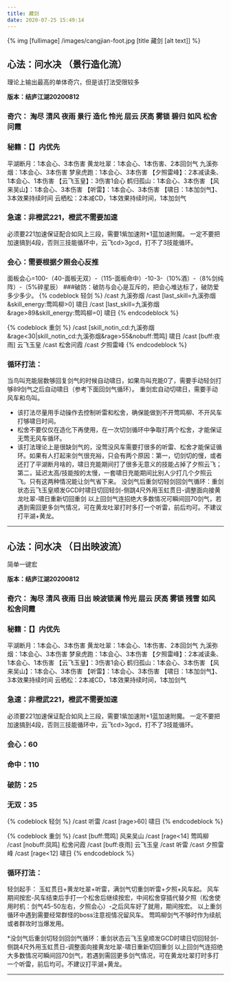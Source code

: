 ```yaml
---
title: 藏剑
date: 2020-07-25 15:49:14
---
```

{% img [fullimage] /images/cangjian-foot.jpg [title 藏剑 [alt text]] %}
## 心法：问水决 （景行造化流）
理论上输出最高的单体奇穴，但是该打法受限较多

**版本：结庐江湖20200812**

### 奇穴： 淘尽 清风 夜雨 景行 造化 怜光 层云 厌高 雾锁 碧归 如风 松舍问霞

### 秘籍：【】内优先
平湖断月：1本会心、3本伤害
黄龙吐翠：1本会心、1本伤害、2本回剑气
九溪弥烟：1本会心、3本伤害
梦泉虎跑：1本会心、3本伤害
【夕照雷峰】：2本减读条、1本会心、1本伤害
【云飞玉皇】：3伤害1会心
鹤归孤山：1本会心、3本伤害
【风来吴山】：1本会心、3本伤害
【听雷】：1本会心、3本伤害
【啸日：1本加剑气】、3本效果持续时间
云栖松：2本减CD，1本效果持续时间，1本加剑气

### 急速：非橙武221，橙武不需要加速
必须要221加速保证配合如风上三段，需要1紫加速附+1蓝加速附魔。
一定不要把加速搞到4段，否则三技能循环中，云飞cd>3gcd，打不了3技能循环。
### 会心：需要根据夕照会心反推
面板会心=100-（40-面板无双）-（115-面板命中）-10-3-（10%酒）-（8%剑纯阵）-（5%碎星辰）
###破防：破防与会心是互斥的，把会心堆达标了，破防爱多少多少。
{% codeblock 轻剑 %}
/cast 九溪弥烟
/cast [last_skill=九溪弥烟&skill_energy:莺鸣柳>0] 啸日
/cast [last_skill=九溪弥烟&rage>89&skill_energy:莺鸣柳=0] 啸日
{% endcodeblock %}

{% codeblock 重剑 %}
/cast [skill_notin_cd:九溪弥烟&rage<30|skill_notin_cd:九溪弥烟&rage>55&nobuff:莺鸣] 啸日
/cast [buff:夜雨] 云飞玉皇
/cast 松舍问霞
/cast 夕照雷峰
{% endcodeblock %}

### 循环打法：
当鸟叫充能层数够回复剑气的时候自动啸日，如果鸟叫充能0了，需要手动轻剑打够89剑气之后自动啸日（参考下面回剑气循环）。
重剑宏自动切啸日，需要手动风车和鸟叫。
* 该打法尽量用手动操作去控制听雷和松舍，确保能做到不开莺鸣柳、不开风车打够啸日时间。
* 松舍不要仅仅在造化下再使用，在一次切剑循环中争取打两个松舍，才能保证无莺无风车循环。
* 该打法理论上是很缺剑气的，没莺没风车需要打很多的听雷、松舍才能保证循环。如果有人打起来剑气很充裕，只会有两个原因：第一，切剑切的慢，或者还打了平湖断月啥的，啸日充能期间打了很多无意义的技能占掉了夕照云飞；第二，延迟太高/技能按的太慢，一套啸日充能期间比别人少打几个夕照云飞。只有这两种情况能让剑气省下来。
没剑气后重剑切轻剑回剑气循环：重剑状态云飞玉皇顺发GCD时啸日切回轻剑-侧跳4尺外用玉虹贯日-调整面向接黄龙吐翠-啸日重新切回重剑
以上回剑气连招绝大多数情况可瞬间回70剑气，若遇到需回更多剑气情况，可在黄龙吐翠打时多打一个听雷，前后均可。不建议打平湖+黄龙。

---

## 心法：问水决 （日出映波流）
简单一键宏

**版本：结庐江湖20200812**

### 奇穴： 淘尽 清风 夜雨 日出 映波锁澜 怜光 层云 厌高 雾锁 残雪 如风 松舍问霞

### 秘籍：【】内优先
平湖断月：1本会心、3本伤害
黄龙吐翠：1本会心、1本伤害、2本回剑气
九溪弥烟：1本会心、3本伤害
梦泉虎跑：1本会心、3本伤害
【夕照雷峰】：2本减读条、1本会心、1本伤害
【云飞玉皇】：3伤害1会心
鹤归孤山：1本会心、3本伤害
【风来吴山】：1本会心、3本伤害
【听雷】：1本会心、3本伤害
【啸日：1本加剑气】、3本效果持续时间
云栖松：2本减CD，1本效果持续时间，1本加剑气
	
### 急速：非橙武221，橙武不需要加速
必须要221加速保证配合如风上三段，需要1紫加速附+1蓝加速附魔。
一定不要把加速搞到4段，否则三技能循环中，云飞cd>3gcd，打不了3技能循环。

### 会心：60

### 命中：110

### 破防：25

### 无双：35
{% codeblock 轻剑 %}
/cast 听雷
/cast [rage>60] 啸日
{% endcodeblock %}

{% codeblock 重剑 %}
/cast [buff:莺鸣] 风来吴山
/cast [rage<14]  莺鸣柳
/cast [nobuff:凤鸣] 松舍问霞
/cast [buff:夜雨] 云飞玉皇
/cast 听雷
/cast 夕照雷峰
/cast [rage<12] 啸日
{% endcodeblock %}

### 循环打法：
轻剑起手： 玉虹贯日+黄龙吐翠+听雷，满剑气切重剑听雷+夕照+风车起。
风车期间按宏-风车结束后手打一个松舍后继续按宏，中间松舍穿插代替夕照（松舍使用时机：剑气45-50左右，夕照会心）-之后风车好了就用，期间按宏。
以上重剑循环中遇到需要经常群怪的boss注意视情况留风车。
莺鸣柳剑气不够时作为续航或者群攻时当爆发用。

*没剑气后重剑切轻剑回剑气循环：重剑状态云飞玉皇顺发GCD时啸日切回轻剑-侧跳4尺外用玉虹贯日-调整面向接黄龙吐翠-啸日重新切回重剑
以上回剑气连招绝大多数情况可瞬间回70剑气，若遇到需回更多剑气情况，可在黄龙吐翠打时多打一个听雷，前后均可。不建议打平湖+黄龙。

---
